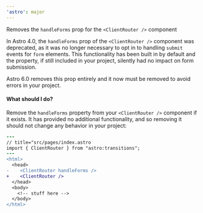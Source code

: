 ```yaml
---
'astro': major
---
```


Removes the `handleForms` prop for the `<ClientRouter />` component

In Astro 4.0, the `handleForms` prop of the `<ClientRouter />` component was deprecated, as it was no longer necessary to opt in to handling `submit` events for `form` elements. This functionality has been built in by default and the property, if still included in your project, silently had no impact on form submission.

Astro 6.0 removes this prop entirely and it now must be removed to avoid errors in your project.

#### What should I do?

Remove the `handleForms` property from your `<ClientRouter />` component if it exists. It has provided no additional functionality, and so removing it should not change any behavior in your project:

```diff
---
// title="src/pages/index.astro
import { ClientRouter } from "astro:transitions";
---
<html>
  <head>
-    <ClientRouter handleForms />
+    <ClientRouter />
  </head>
  <body>
    <!-- stuff here -->
  </body>
</html>
```
